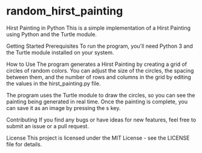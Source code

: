 # random_hirst_painting

Hirst Painting in Python This is a simple implementation of a Hirst Painting using Python and the Turtle module.

Getting Started Prerequisites To run the program, you'll need Python 3 and the Turtle module installed on your system.

How to Use The program generates a Hirst Painting by creating a grid of circles of random colors. You can adjust the size of the circles, the spacing between them, and the number of rows and columns in the grid by editing the values in the hirst_painting.py file.

The program uses the Turtle module to draw the circles, so you can see the painting being generated in real time. Once the painting is complete, you can save it as an image by pressing the s key.

Contributing If you find any bugs or have ideas for new features, feel free to submit an issue or a pull request.

License This project is licensed under the MIT License - see the LICENSE file for details.

